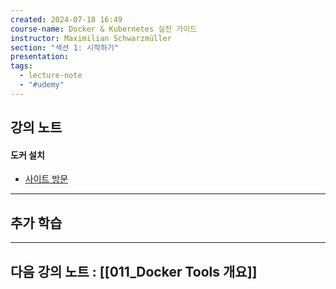 ```yaml
---
created: 2024-07-18 16:49
course-name: Docker & Kubernetes 실전 가이드
instructor: Maximilian Schwarzmüller
section: "섹션 1: 시작하기"
presentation: 
tags:
  - lecture-note
  - "#udemy"
---
```

## 강의 노트
#### 도커 설치
- [사이트 방문](docker.com)


---
## 추가 학습


---
## 다음 강의 노트 : [[011_Docker Tools 개요]]
